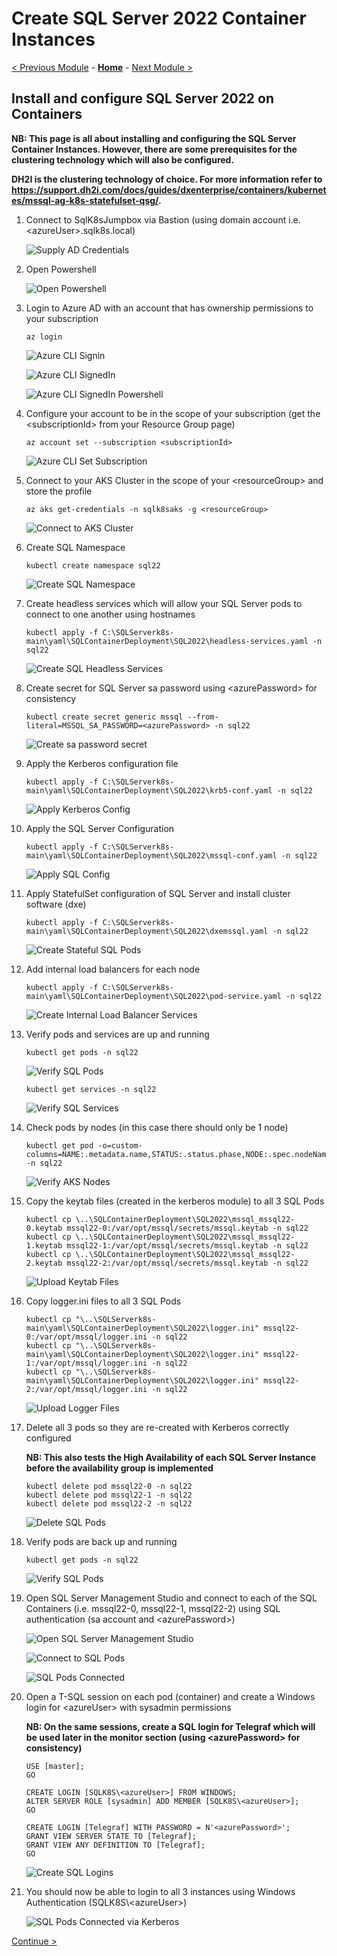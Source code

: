 # Create SQL Server 2022 Container Instances

[< Previous Module](../modules/hadr19.md) - **[Home](../README.md)** - [Next Module >](../modules/hadr22.md)

## Install and configure SQL Server 2022 on Containers

**NB: This page is all about installing and configuring the SQL Server Container Instances.  However, there are some prerequisites for the clustering technology which will also be configured.**

**DH2I is the clustering technology of choice.  For more information refer to https://support.dh2i.com/docs/guides/dxenterprise/containers/kubernetes/mssql-ag-k8s-statefulset-qsg/.**

1. Connect to SqlK8sJumpbox via Bastion (using domain account i.e. \<azureUser\>.sqlk8s.local)

    ![Supply AD Credentials](media/SupplyADCredentials.jpg)

2. Open Powershell

    ![Open Powershell](media/OpenPowershell.jpg)

3. Login to Azure AD with an account that has ownership permissions to your subscription

    ```text
    az login
    ```

    ![Azure CLI Signin](media/AzureCLISignin.jpg)

    ![Azure CLI SignedIn](media/AzureCLISignedIn.jpg)

    ![Azure CLI SignedIn Powershell](media/AzureCLISignedInPowershell.jpg)

4.	Configure your account to be in the scope of your subscription (get the \<subscriptionId\> from your Resource Group page)

    ```text
    az account set --subscription <subscriptionId>
    ```

    ![Azure CLI Set Subscription](media/AzureCLISetSubscription.jpg)

5. Connect to your AKS Cluster in the scope of your \<resourceGroup\> and store the profile

    ```text
    az aks get-credentials -n sqlk8saks -g <resourceGroup>
    ```

    ![Connect to AKS Cluster](media/ConnectAKSCluster.jpg)

6. Create SQL Namespace

    ```text
    kubectl create namespace sql22
    ```

    ![Create SQL Namespace](media/CreateSQLNamespace.jpg)

7. Create headless services which will allow your SQL Server pods to connect to one another using hostnames

    ```text
    kubectl apply -f C:\SQLServerk8s-main\yaml\SQLContainerDeployment\SQL2022\headless-services.yaml -n sql22
    ```

    ![Create SQL Headless Services](media/CreateSQLHeadlessServices.jpg)

8. Create secret for SQL Server sa password using \<azurePassword\> for consistency

    ```text
    kubectl create secret generic mssql --from-literal=MSSQL_SA_PASSWORD=<azurePassword> -n sql22
    ```

    ![Create sa password secret](media/CreateSAPassword.jpg)

9. Apply the Kerberos configuration file

    ```text
    kubectl apply -f C:\SQLServerk8s-main\yaml\SQLContainerDeployment\SQL2022\krb5-conf.yaml -n sql22
    ```

    ![Apply Kerberos Config](media/ApplyKerberosConfig.jpg)

10. Apply the SQL Server Configuration

    ```text
    kubectl apply -f C:\SQLServerk8s-main\yaml\SQLContainerDeployment\SQL2022\mssql-conf.yaml -n sql22
    ```

    ![Apply SQL Config](media/ApplySQLConfig.jpg)

11. Apply StatefulSet configuration of SQL Server and install cluster software (dxe)

    ```text
    kubectl apply -f C:\SQLServerk8s-main\yaml\SQLContainerDeployment\SQL2022\dxemssql.yaml -n sql22
    ```

    ![Create Stateful SQL Pods](media/CreateStatefulSQLPods.jpg)

12. Add internal load balancers for each node

    ```text
    kubectl apply -f C:\SQLServerk8s-main\yaml\SQLContainerDeployment\SQL2022\pod-service.yaml -n sql22
    ```

    ![Create Internal Load Balancer Services](media/CreateILBServices.jpg)

13. Verify pods and services are up and running

    ```text
    kubectl get pods -n sql22
    ```

    ![Verify SQL Pods](media/VerifySQLPods.jpg)

    ```text
    kubectl get services -n sql22
    ```

    ![Verify SQL Services](media/VerifySQLServices.jpg)

14. Check pods by nodes (in this case there should only be 1 node)

    ```text
    kubectl get pod -o=custom-columns=NAME:.metadata.name,STATUS:.status.phase,NODE:.spec.nodeName -n sql22
    ```

    ![Verify AKS Nodes](media/VerifyAKSNodes.jpg)

15. Copy the keytab files (created in the kerberos module) to all 3 SQL Pods

    ```text
    kubectl cp \..\SQLContainerDeployment\SQL2022\mssql_mssql22-0.keytab mssql22-0:/var/opt/mssql/secrets/mssql.keytab -n sql22
    kubectl cp \..\SQLContainerDeployment\SQL2022\mssql_mssql22-1.keytab mssql22-1:/var/opt/mssql/secrets/mssql.keytab -n sql22
    kubectl cp \..\SQLContainerDeployment\SQL2022\mssql_mssql22-2.keytab mssql22-2:/var/opt/mssql/secrets/mssql.keytab -n sql22
    ```

    ![Upload Keytab Files](media/UploadKeytabFiles.jpg)

16. Copy logger.ini files to all 3 SQL Pods

    ```text
    kubectl cp "\..\SQLServerk8s-main\yaml\SQLContainerDeployment\SQL2022\logger.ini" mssql22-0:/var/opt/mssql/logger.ini -n sql22
    kubectl cp "\..\SQLServerk8s-main\yaml\SQLContainerDeployment\SQL2022\logger.ini" mssql22-1:/var/opt/mssql/logger.ini -n sql22
    kubectl cp "\..\SQLServerk8s-main\yaml\SQLContainerDeployment\SQL2022\logger.ini" mssql22-2:/var/opt/mssql/logger.ini -n sql22
    ```

    ![Upload Logger Files](media/UploadLoggerFiles.jpg)

17. Delete all 3 pods so they are re-created with Kerberos correctly configured

    **NB: This also tests the High Availability of each SQL Server Instance before the availability group is implemented**

    ```text
    kubectl delete pod mssql22-0 -n sql22
    kubectl delete pod mssql22-1 -n sql22
    kubectl delete pod mssql22-2 -n sql22
    ```

    ![Delete SQL Pods](media/DeleteSQLPods.jpg)

18. Verify pods are back up and running

    ```text
    kubectl get pods -n sql22
    ```

    ![Verify SQL Pods](media/VerifySQLPods.jpg)

19. Open SQL Server Management Studio and connect to each of the SQL Containers (i.e. mssql22-0, mssql22-1, mssql22-2) using SQL authentication (sa account and \<azurePassword\>)

    ![Open SQL Server Management Studio](media/OpenSSMS.jpg)

    ![Connect to SQL Pods](media/ConnectSQLPods.jpg)

    ![SQL Pods Connected](media/SQLPodsConnected.jpg)

20. Open a T-SQL session on each pod (container) and create a Windows login for \<azureUser\> with sysadmin permissions

    **NB: On the same sessions, create a SQL login for Telegraf which will be used later in the monitor section (using \<azurePassword\> for consistency)**

    ```text
    USE [master];
    GO

    CREATE LOGIN [SQLK8S\<azureUser>] FROM WINDOWS;
    ALTER SERVER ROLE [sysadmin] ADD MEMBER [SQLK8S\<azureUser>];
    GO

    CREATE LOGIN [Telegraf] WITH PASSWORD = N'<azurePassword>';
    GRANT VIEW SERVER STATE TO [Telegraf];
    GRANT VIEW ANY DEFINITION TO [Telegraf];
    GO
    ```

    ![Create SQL Logins](media/CreateSQLLogins.jpg)

21. You should now be able to login to all 3 instances using Windows Authentication (SQLK8S\\\<azureUser\>)

    ![SQL Pods Connected via Kerberos](media/SQLKerberosConnected.jpg)

[Continue >](../modules/hadr22.md)

